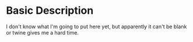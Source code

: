 # Basic Description

I don't know what I'm going to put here yet, but apparently it can't be blank or twine gives me a hard time.